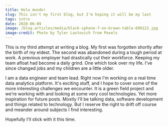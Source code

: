 ```yaml
---
title: Hola mundo!
slug: This isn't my first blog, but I'm hoping it will be my last
tags: intro
date: 2020-06-09
image: /blog.articles/media/black-iphone-7-on-brown-table-699122.jpg
image-credit: Photo by Tyler Lastovich from Pexels
---
```


This is my third attempt at writing a blog.  My first was forgotten shortly after the birth of my eldest.  The second
was abandoned during a tough period at work.  A previous employer had drastically cut their workforce.  Keeping my team
afloat had become a daily grind.  One which took over my life.  I've since changed jobs and my children are a little
older.

I am a data engineer and team lead.  Right now I'm working on a real time data analytics platform.  It's exciting
stuff, and I hope to cover some of the more interesting challenges we encounter.  It is a green field project and we're
working with and looking at some very cool technologies.  Yet more inspiration for future posts.  Mostly I'll be talking
data, software development and things related to technology.  But I reserve the right to drift off course and meander
around subjects I find interesting.

Hopefully I'll stick with it this time.
